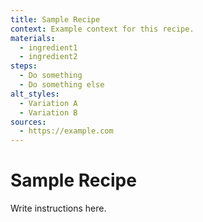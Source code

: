 ```yaml
---
title: Sample Recipe
context: Example context for this recipe.
materials:
  - ingredient1
  - ingredient2
steps:
  - Do something
  - Do something else
alt_styles:
  - Variation A
  - Variation B
sources:
  - https://example.com
---
```


# Sample Recipe

Write instructions here.
